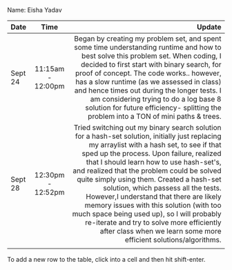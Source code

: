 Name: Eisha Yadav 

| Date    |       Time        |                                                                                                                                                                                                                                                                                                                                                                                                                                                                                                                                                                                                                    Update |
|:--------|:-----------------:|--------------------------------------------------------------------------------------------------------------------------------------------------------------------------------------------------------------------------------------------------------------------------------------------------------------------------------------------------------------------------------------------------------------------------------------------------------------------------------------------------------------------------------------------------------------------------------------------------------------------------:|
| Sept 24 | 11:15am - 12:00pm |                                                                                                                                                                Began by creating my problem set, and spent some time understanding runtime and how to best solve this problem set. When coding, I decided to first start with binary search, for proof of concept. The code works.. however, has a slow runtime (as we assessed in class) and hence times out during the longer tests. I am considering trying to do a log base 8 solution for future efficiency- splitting the problem into a TON of mini paths & trees. |
| Sept 28 | 12:30pm - 12:52pm | Tried switching out my binary search solution for a hash-set solution, initially just replacing my arraylist with a hash set, to see if that sped up the process. Upon failure, realized that I should learn how to use hash-set's, and realized that the problem could be solved quite simply using them. Created a hash-set solution, which passess all the tests. However,I understand that there are likely memory issues with this solution (with too much space being used up), so I will probably re-iterate and try to solve more efficiently after class when we learn some more efficient solutions/algorithms. |
|         |                   |                                                                                                                                                                                                                                                                                                                                                                                                                                                                                                                                                                                                                           |


To add a new row to the table, click into a cell and then hit shift-enter.